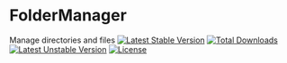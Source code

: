# FolderManager
Manage directories and files
[![Latest Stable Version](https://poser.pugx.org/jrsaunders/foldermanager/v/stable)](https://packagist.org/packages/jrsaunders/foldermanager)
[![Total Downloads](https://poser.pugx.org/jrsaunders/foldermanager/downloads)](https://packagist.org/packages/jrsaunders/foldermanager)
[![Latest Unstable Version](https://poser.pugx.org/jrsaunders/foldermanager/v/unstable)](https://packagist.org/packages/jrsaunders/foldermanager)
[![License](https://poser.pugx.org/jrsaunders/foldermanager/license)](https://packagist.org/packages/jrsaunders/foldermanager)

